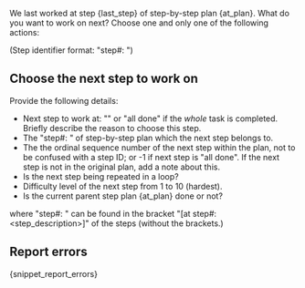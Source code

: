 We last worked at step {last_step} of step-by-step plan {at_plan}. What do you want to work on next? Choose one 
and only one of the following actions:

(Step identifier format: "step#<ID>: <step description>")

## Choose the next step to work on

Provide the following details:

* Next step to work at: "<step description>" or "all done" if the *whole* task is completed. Briefly describe the 
  reason to choose this step.
* The "step#<ID>: <step description>" of step-by-step plan which the next step belongs to.
* The the ordinal sequence number of the next step within the plan, not to be confused with a step ID; or -1 if next 
  step is "all done". If the next step is not in the original plan, add a note about this.
* Is the next step being repeated in a loop?
* Difficulty level of the next step from 1 to 10 (hardest).
* Is the current parent step plan {at_plan} done or not?

where "step#<ID>: <step description>" can be found in the bracket "[at step#<ID>: <step_description>]" of the steps
(without the brackets.)

## Report errors

{snippet_report_errors}
